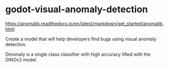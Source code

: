 # godot-visual-anomaly-detection

https://anomalib.readthedocs.io/en/latest/markdown/get_started/anomalib.html

Create a model that will help developers find bugs using visual anomaly detection.

Dinomaly is a single class classifier with high accuracy lifted with the DINOv2 model.